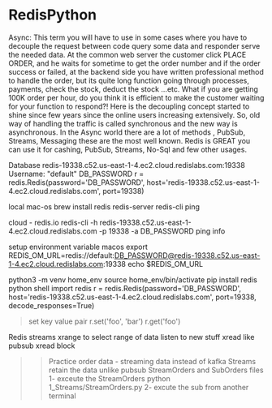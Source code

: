 # RedisPython

Async: This term you will have to use in some cases where you have to decouple the request between code query some data and responder serve the needed data.
At the common web server the customer click PLACE ORDER, and he waits for sometime to get the order number and if the order success or failed, at the backend side you have written professional method to handle the order, but its quite long function going through processes, payments, check the stock, deduct the stock ...etc.
What if you are getting 100K order per hour, do you think it is efficient to make the customer waiting for your function to respond?!
Here is the decoupling concept started to shine since few years since the online users increasing extensively.
So, old way of handling the traffic is called synchronous and the new way is asynchronous.
In the Async world there are a lot of methods , PubSub, Streams, Messaging these are the most well known.
Redis is GREAT you can use it for cashing, PubSub, Streams, No-Sql and few other usages.


Database
redis-19338.c52.us-east-1-4.ec2.cloud.redislabs.com:19338
Username: "default"
DB_PASSWORD
r = redis.Redis(password='DB_PASSWORD', host='redis-19338.c52.us-east-1-4.ec2.cloud.redislabs.com', port=19338)

local mac-os
brew install redis
redis-server
redis-cli
ping

cloud - redis.io
redis-cli -h redis-19338.c52.us-east-1-4.ec2.cloud.redislabs.com -p 19338 -a DB_PASSWORD
ping
info

setup environment variable macos
export REDIS_OM_URL=redis://default:DB_PASSWORD@redis-19338.c52.us-east-1-4.ec2.cloud.redislabs.com:19338
echo $REDIS_OM_URL


python3 -m venv home_env
source home_env/bin/activate
pip install redis
python shell 
import redis 
r = redis.Redis(password='DB_PASSWORD', host='redis-19338.c52.us-east-1-4.ec2.cloud.redislabs.com', port=19338, decode_responses=True)
> set key value pair 
r.set('foo', 'bar')
r.get('foo')


Redis streams 
xrange to select range of data 
listen to new stuff xread like pubsub 
xread block 

>> Practice order data - streaming data instead of kafka 
Streams retain the data unlike pubsub
StreamOrders and SubOrders files 
1- exceute the StreamOrders 
python 1_Streams/StreamOrders.py 
2- excute the sub from another terminal 
